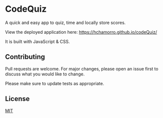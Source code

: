# CodeQuiz

A quick and easy app to quiz, time and locally store scores.

View the deployed application here: https://hchamorro.github.io/codeQuiz/

It is built with JavaScript & CSS.

## Contributing

Pull requests are welcome. For major changes, please open an issue first to discuss what you would like to change.

Please make sure to update tests as appropriate.

## License

[MIT](https://choosealicense.com/licenses/mit/)
